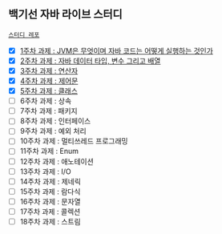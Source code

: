 ## 백기선 자바 라이브 스터디 

[`스터디 레포`](https://github.com/whiteship/live-study)

- [x] [1주차 과제 : JVM은 무엇이며 자바 코드는 어떻게 실행하는 것인가](week-01.md)
- [x] [2주차 과제 : 자바 데이터 타입, 변수 그리고 배열](week-02.md)
- [x] [3주차 과제 : 연산자](week-03.md)
- [x] [4주차 과제 : 제어문](week-04.md)
- [x] [5주차 과제 : 클래스](week-05.md)
- [ ] 6주차 과제 : 상속
- [ ] 7주차 과제 : 패키지
- [ ] 8주차 과제 : 인터페이스
- [ ] 9주차 과제 : 예외 처리
- [ ] 10주차 과제 : 멀티쓰레드 프로그래밍
- [ ] 11주차 과제 : Enum
- [ ] 12주차 과제 : 애노테이션
- [ ] 13주차 과제 : I/O
- [ ] 14주차 과제 : 제네릭
- [ ] 15주차 과제 : 람다식
- [ ] 16주차 과제 : 문자열
- [ ] 17주차 과제 : 콜렉션
- [ ] 18주차 과제 : 스트림
